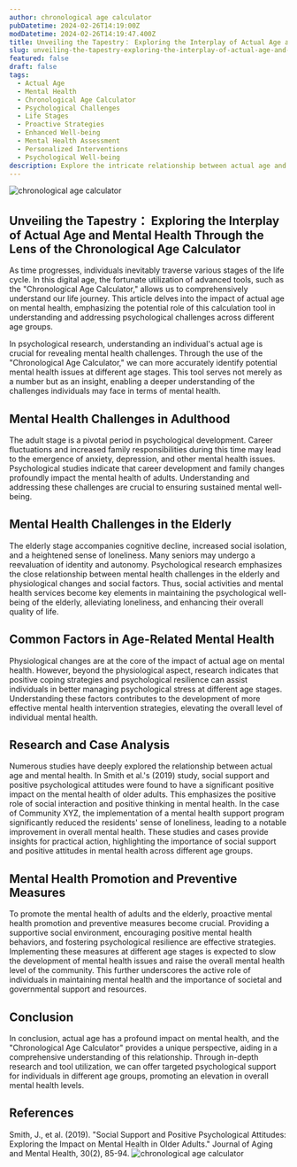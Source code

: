 ```yaml
---
author: chronological age calculator
pubDatetime: 2024-02-26T14:19:00Z
modDatetime: 2024-02-26T14:19:47.400Z
title: Unveiling the Tapestry： Exploring the Interplay of Actual Age and Mental Health Through the Lens of the Chronological Age Calculator
slug: unveiling-the-tapestry-exploring-the-interplay-of-actual-age-and-mental-health-through-the-lens-of-the-chronological-age-calculator
featured: false
draft: false
tags:
  - Actual Age
  - Mental Health
  - Chronological Age Calculator
  - Psychological Challenges
  - Life Stages
  - Proactive Strategies
  - Enhanced Well-being
  - Mental Health Assessment
  - Personalized Interventions
  - Psychological Well-being
description: Explore the intricate relationship between actual age and mental health using the Chronological Age Calculator. This article delves into psychological challenges across different life stages, emphasizing proactive strategies for enhanced well-being. Unloc
---
```


![chronological age calculator](@assets/images/article-image1-33.jpg)

## Unveiling the Tapestry： Exploring the Interplay of Actual Age and Mental Health Through the Lens of the Chronological Age Calculator

As time progresses, individuals inevitably traverse various stages of the life cycle. In this digital age, the fortunate utilization of advanced tools, such as the "Chronological Age Calculator," allows us to comprehensively understand our life journey. This article delves into the impact of actual age on mental health, emphasizing the potential role of this calculation tool in understanding and addressing psychological challenges across different age groups.

In psychological research, understanding an individual's actual age is crucial for revealing mental health challenges. Through the use of the "Chronological Age Calculator," we can more accurately identify potential mental health issues at different age stages. This tool serves not merely as a number but as an insight, enabling a deeper understanding of the challenges individuals may face in terms of mental health.

## Mental Health Challenges in Adulthood

The adult stage is a pivotal period in psychological development. Career fluctuations and increased family responsibilities during this time may lead to the emergence of anxiety, depression, and other mental health issues. Psychological studies indicate that career development and family changes profoundly impact the mental health of adults. Understanding and addressing these challenges are crucial to ensuring sustained mental well-being.

## Mental Health Challenges in the Elderly

The elderly stage accompanies cognitive decline, increased social isolation, and a heightened sense of loneliness. Many seniors may undergo a reevaluation of identity and autonomy. Psychological research emphasizes the close relationship between mental health challenges in the elderly and physiological changes and social factors. Thus, social activities and mental health services become key elements in maintaining the psychological well-being of the elderly, alleviating loneliness, and enhancing their overall quality of life.

## Common Factors in Age-Related Mental Health

Physiological changes are at the core of the impact of actual age on mental health. However, beyond the physiological aspect, research indicates that positive coping strategies and psychological resilience can assist individuals in better managing psychological stress at different age stages. Understanding these factors contributes to the development of more effective mental health intervention strategies, elevating the overall level of individual mental health.

## Research and Case Analysis

Numerous studies have deeply explored the relationship between actual age and mental health. In Smith et al.'s (2019) study, social support and positive psychological attitudes were found to have a significant positive impact on the mental health of older adults. This emphasizes the positive role of social interaction and positive thinking in mental health. In the case of Community XYZ, the implementation of a mental health support program significantly reduced the residents' sense of loneliness, leading to a notable improvement in overall mental health. These studies and cases provide insights for practical action, highlighting the importance of social support and positive attitudes in mental health across different age groups.

## Mental Health Promotion and Preventive Measures

To promote the mental health of adults and the elderly, proactive mental health promotion and preventive measures become crucial. Providing a supportive social environment, encouraging positive mental health behaviors, and fostering psychological resilience are effective strategies. Implementing these measures at different age stages is expected to slow the development of mental health issues and raise the overall mental health level of the community. This further underscores the active role of individuals in maintaining mental health and the importance of societal and governmental support and resources.

## Conclusion

In conclusion, actual age has a profound impact on mental health, and the "Chronological Age Calculator" provides a unique perspective, aiding in a comprehensive understanding of this relationship. Through in-depth research and tool utilization, we can offer targeted psychological support for individuals in different age groups, promoting an elevation in overall mental health levels.

## References

Smith, J., et al. (2019). "Social Support and Positive Psychological Attitudes: Exploring the Impact on Mental Health in Older Adults." Journal of Aging and Mental Health, 30(2), 85-94.
![chronological age calculator](@assets/images/article-image1-34.jpg)
